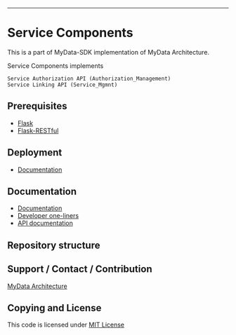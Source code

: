 ---

# Service Components
This is a part of MyData-SDK implementation of MyData Architecture.

Service Components implements
 
    Service Authorization API (Authorization_Management)
    Service Linking API (Service_Mgmnt)
    

## Prerequisites
- [Flask](http://flask.pocoo.org/)
- [Flask-RESTful](http://flask-restful-cn.readthedocs.org/)


## Deployment

- [ Documentation](/doc/developer_oneliners.md)

## Documentation
- [ Documentation ](/doc/)
- [ Developer one-liners ](/doc/developer_oneliners.md)
- [ API documentation ](/doc/api/)

## Repository structure

## Support / Contact / Contribution
[MyData Architecture](https://github.com/HIIT/mydata-stack)

## Copying and License
This code is licensed under [MIT License](LICENSE)